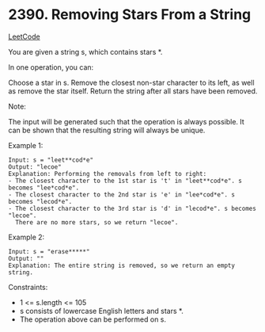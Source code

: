 # 2390. Removing Stars From a String
[LeetCode](https://leetcode.com/problems/removing-stars-from-a-string/)

You are given a string s, which contains stars *.

In one operation, you can:

Choose a star in s.
Remove the closest non-star character to its left, as well as remove the star itself.
Return the string after all stars have been removed.

Note:

The input will be generated such that the operation is always possible.
It can be shown that the resulting string will always be unique.


Example 1:
```
Input: s = "leet**cod*e"
Output: "lecoe"
Explanation: Performing the removals from left to right:
- The closest character to the 1st star is 't' in "leet**cod*e". s becomes "lee*cod*e".
- The closest character to the 2nd star is 'e' in "lee*cod*e". s becomes "lecod*e".
- The closest character to the 3rd star is 'd' in "lecod*e". s becomes "lecoe".
  There are no more stars, so we return "lecoe".
```
Example 2:
```
Input: s = "erase*****"
Output: ""
Explanation: The entire string is removed, so we return an empty string.
```

Constraints:

- 1 <= s.length <= 105
- s consists of lowercase English letters and stars *.
- The operation above can be performed on s.